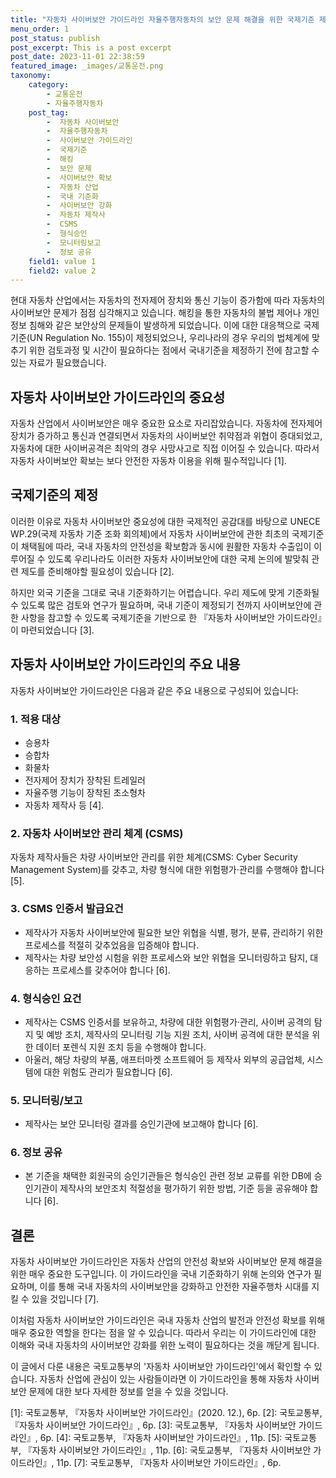```yaml
---
title: "자동차 사이버보안 가이드라인 자율주행자동차의 보안 문제 해결을 위한 국제기준 제정"
menu_order: 1
post_status: publish
post_excerpt: This is a post excerpt
post_date: 2023-11-01 22:38:59
featured_image: _images/교통운전.png
taxonomy:
    category:
        - 교통운전
        - 자율주행자동차
    post_tag:
        -  자동차 사이버보안
        -  자율주행자동차
        -  사이버보안 가이드라인
        -  국제기준
        -  해킹
        -  보안 문제
        -  사이버보안 확보
        -  자동차 산업
        -  국내 기준화
        -  사이버보안 강화
        -  자동차 제작사
        -  CSMS
        -  형식승인
        -  모니터링보고
        -  정보 공유
    field1: value 1
    field2: value 2
---
```




현대 자동차 산업에서는 자동차의 전자제어 장치와 통신 기능이 증가함에 따라 자동차의 사이버보안 문제가 점점 심각해지고 있습니다. 해킹을 통한 자동차의 불법 제어나 개인정보 침해와 같은 보안상의 문제들이 발생하게 되었습니다. 이에 대한 대응책으로 국제기준(UN Regulation No. 155)이 제정되었으나, 우리나라의 경우 우리의 법체계에 맞추기 위한 검토과정 및 시간이 필요하다는 점에서 국내기준을 제정하기 전에 참고할 수 있는 자료가 필요했습니다.

## 자동차 사이버보안 가이드라인의 중요성

자동차 산업에서 사이버보안은 매우 중요한 요소로 자리잡았습니다. 자동차에 전자제어 장치가 증가하고 통신과 연결되면서 자동차의 사이버보안 취약점과 위협이 증대되었고, 자동차에 대한 사이버공격은 최악의 경우 사망사고로 직접 이어질 수 있습니다. 따라서 자동차 사이버보안 확보는 보다 안전한 자동차 이용을 위해 필수적입니다 [1].

## 국제기준의 제정

이러한 이유로 자동차 사이버보안 중요성에 대한 국제적인 공감대를 바탕으로 UNECE WP.29(국제 자동차 기준 조화 회의체)에서 자동차 사이버보안에 관한 최초의 국제기준이 채택됨에 따라, 국내 자동차의 안전성을 확보함과 동시에 원활한 자동차 수출입이 이루어질 수 있도록 우리나라도 이러한 자동차 사이버보안에 대한 국제 논의에 발맞춰 관련 제도를 준비해야할 필요성이 있습니다 [2].

하지만 외국 기준을 그대로 국내 기준화하기는 어렵습니다. 우리 제도에 맞게 기준화될 수 있도록 많은 검토와 연구가 필요하며, 국내 기준이 제정되기 전까지 사이버보안에 관한 사항을 참고할 수 있도록 국제기준을 기반으로 한 『자동차 사이버보안 가이드라인』이 마련되었습니다 [3].

## 자동차 사이버보안 가이드라인의 주요 내용

자동차 사이버보안 가이드라인은 다음과 같은 주요 내용으로 구성되어 있습니다:

### 1. 적용 대상
- 승용차
- 승합차
- 화물차
- 전자제어 장치가 장착된 트레일러
- 자율주행 기능이 장착된 초소형차
- 자동차 제작사 등 [4].

### 2. 자동차 사이버보안 관리 체계 (CSMS)
자동차 제작사들은 차량 사이버보안 관리를 위한 체계(CSMS: Cyber Security Management System)를 갖추고, 차량 형식에 대한 위험평가·관리를 수행해야 합니다 [5].

### 3. CSMS 인증서 발급요건
- 제작사가 자동차 사이버보안에 필요한 보안 위협을 식별, 평가, 분류, 관리하기 위한 프로세스를 적절히 갖추었음을 입증해야 합니다.
- 제작사는 차량 보안성 시험을 위한 프로세스와 보안 위협을 모니터링하고 탐지, 대응하는 프로세스를 갖추어야 합니다 [6].

### 4. 형식승인 요건
- 제작사는 CSMS 인증서를 보유하고, 차량에 대한 위험평가·관리, 사이버 공격의 탐지 및 예방 조치, 제작사의 모니터링 기능 지원 조치, 사이버 공격에 대한 분석을 위한 데이터 포렌식 지원 조치 등을 수행해야 합니다.
- 아울러, 해당 차량의 부품, 애프터마켓 소프트웨어 등 제작사 외부의 공급업체, 시스템에 대한 위험도 관리가 필요합니다 [6].

### 5. 모니터링/보고
- 제작사는 보안 모니터링 결과를 승인기관에 보고해야 합니다 [6].

### 6. 정보 공유
- 본 기준을 채택한 회원국의 승인기관들은 형식승인 관련 정보 교류를 위한 DB에 승인기관이 제작사의 보안조치 적절성을 평가하기 위한 방법, 기준 등을 공유해야 합니다 [6].

## 결론

자동차 사이버보안 가이드라인은 자동차 산업의 안전성 확보와 사이버보안 문제 해결을 위한 매우 중요한 도구입니다. 이 가이드라인을 국내 기준화하기 위해 논의와 연구가 필요하며, 이를 통해 국내 자동차의 사이버보안을 강화하고 안전한 자율주행차 시대를 지킬 수 있을 것입니다 [7].

이처럼 자동차 사이버보안 가이드라인은 국내 자동차 산업의 발전과 안전성 확보를 위해 매우 중요한 역할을 한다는 점을 알 수 있습니다. 따라서 우리는 이 가이드라인에 대한 이해와 국내 자동차의 사이버보안 강화를 위한 노력이 필요하다는 것을 깨닫게 됩니다.

이 글에서 다룬 내용은 국토교통부의 '자동차 사이버보안 가이드라인'에서 확인할 수 있습니다. 자동차 산업에 관심이 있는 사람들이라면 이 가이드라인을 통해 자동차 사이버보안 문제에 대한 보다 자세한 정보를 얻을 수 있을 것입니다.


[1]: 국토교통부, 『자동차 사이버보안 가이드라인』(2020. 12.), 6p.
[2]: 국토교통부, 『자동차 사이버보안 가이드라인』, 6p.
[3]: 국토교통부, 『자동차 사이버보안 가이드라인』, 6p.
[4]: 국토교통부, 『자동차 사이버보안 가이드라인』, 11p.
[5]: 국토교통부, 『자동차 사이버보안 가이드라인』, 11p.
[6]: 국토교통부, 『자동차 사이버보안 가이드라인』, 11p.
[7]: 국토교통부, 『자동차 사이버보안 가이드라인』, 6p.

